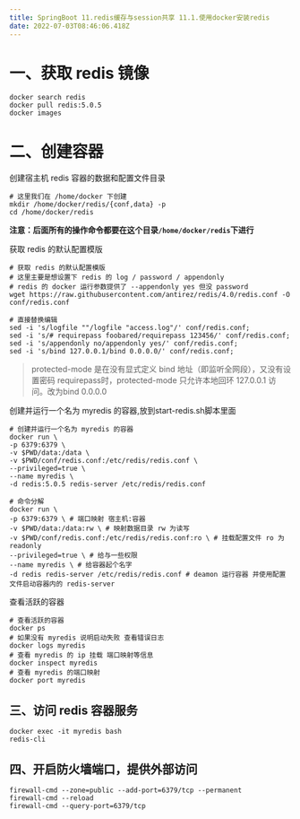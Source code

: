 ```yaml
---
title: SpringBoot 11.redis缓存与session共享 11.1.使用docker安装redis
date: 2022-07-03T08:46:06.418Z
---
```

# 一、获取 redis 镜像

```
docker search redis
docker pull redis:5.0.5
docker images
```

# 二、创建容器

创建宿主机 redis 容器的数据和配置文件目录

```
# 这里我们在 /home/docker 下创建
mkdir /home/docker/redis/{conf,data} -p
cd /home/docker/redis
```

**注意：后面所有的操作命令都要在这个目录`/home/docker/redis`下进行**

获取 redis 的默认配置模版

```
# 获取 redis 的默认配置模版
# 这里主要是想设置下 redis 的 log / password / appendonly
# redis 的 docker 运行参数提供了 --appendonly yes 但没 password
wget https://raw.githubusercontent.com/antirez/redis/4.0/redis.conf -O conf/redis.conf

# 直接替换编辑
sed -i 's/logfile ""/logfile "access.log"/' conf/redis.conf;
sed -i 's/# requirepass foobared/requirepass 123456/' conf/redis.conf;
sed -i 's/appendonly no/appendonly yes/' conf/redis.conf;
sed -i 's/bind 127.0.0.1/bind 0.0.0.0/' conf/redis.conf;
```

> protected-mode 是在没有显式定义 bind 地址（即监听全网段），又没有设置密码 requirepass时，protected-mode 只允许本地回环 127.0.0.1 访问。改为bind 0.0.0.0

创建并运行一个名为 myredis 的容器,放到start-redis.sh脚本里面

```
# 创建并运行一个名为 myredis 的容器
docker run \
-p 6379:6379 \
-v $PWD/data:/data \
-v $PWD/conf/redis.conf:/etc/redis/redis.conf \
--privileged=true \
--name myredis \
-d redis:5.0.5 redis-server /etc/redis/redis.conf

# 命令分解
docker run \
-p 6379:6379 \ # 端口映射 宿主机:容器
-v $PWD/data:/data:rw \ # 映射数据目录 rw 为读写
-v $PWD/conf/redis.conf:/etc/redis/redis.conf:ro \ # 挂载配置文件 ro 为readonly
--privileged=true \ # 给与一些权限
--name myredis \ # 给容器起个名字
-d redis redis-server /etc/redis/redis.conf # deamon 运行容器 并使用配置文件启动容器内的 redis-server 
```

查看活跃的容器

```
# 查看活跃的容器
docker ps
# 如果没有 myredis 说明启动失败 查看错误日志
docker logs myredis
# 查看 myredis 的 ip 挂载 端口映射等信息
docker inspect myredis
# 查看 myredis 的端口映射
docker port myredis
```

## 三、访问 redis 容器服务

```
docker exec -it myredis bash
redis-cli
```

## 四、开启防火墙端口，提供外部访问

```
firewall-cmd --zone=public --add-port=6379/tcp --permanent
firewall-cmd --reload
firewall-cmd --query-port=6379/tcp
```